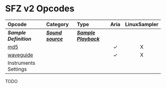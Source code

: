 ---
---
# SFZ v2 Opcodes

| Opcode                                        | Category                                               | Type                                                      | Aria  | LinuxSampler |
| :---                                          | :---                                                   | :---                                                      | :---: |    :---:     |
| ***Sample Definition***                       | ***[Sound source](/categories/sound_source)***              | ***[Sample Playback](/types/sample_playback)***
| [md5](/opcodes/md5)                           |           |           |   ✓   |      X       |
| [waveguide](/opcodes/waveguide)               |           |           |   ✓   |      X       |
| Instruments Settings

TODO
